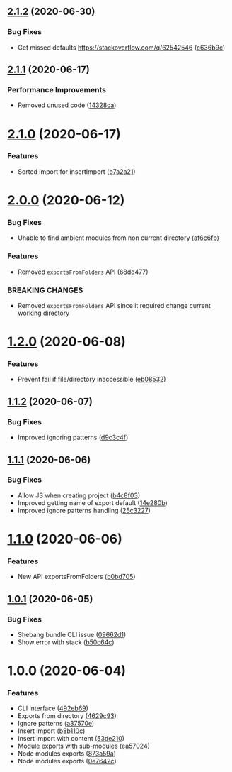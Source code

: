 ## [2.1.2](https://github.com/unlight/import-adjutor/compare/v2.1.1...v2.1.2) (2020-06-30)


### Bug Fixes

* Get missed defaults https://stackoverflow.com/q/62542546 ([c636b9c](https://github.com/unlight/import-adjutor/commit/c636b9c1f958ece60ea8f36c6535c58765e942e3))

## [2.1.1](https://github.com/unlight/import-adjutor/compare/v2.1.0...v2.1.1) (2020-06-17)


### Performance Improvements

* Removed unused code ([14328ca](https://github.com/unlight/import-adjutor/commit/14328cabb1b11498c21ba86524533a910419fc8c))

# [2.1.0](https://github.com/unlight/import-adjutor/compare/v2.0.0...v2.1.0) (2020-06-17)


### Features

* Sorted import for insertImport ([b7a2a21](https://github.com/unlight/import-adjutor/commit/b7a2a2175c3508b624a580efdb18d4f5baa6fda3))

# [2.0.0](https://github.com/unlight/import-adjutor/compare/v1.2.0...v2.0.0) (2020-06-12)


### Bug Fixes

* Unable to find ambient modules from non current directory ([af6c6fb](https://github.com/unlight/import-adjutor/commit/af6c6fbc3aae662012818b20578bb2739aaa7e56))


### Features

* Removed `exportsFromFolders` API ([68dd477](https://github.com/unlight/import-adjutor/commit/68dd477f64f8ee7860354340c5d4fabbba521306))


### BREAKING CHANGES

* Removed `exportsFromFolders` API since it required change current working directory

# [1.2.0](https://github.com/unlight/import-adjutor/compare/v1.1.2...v1.2.0) (2020-06-08)


### Features

* Prevent fail if file/directory inaccessible ([eb08532](https://github.com/unlight/import-adjutor/commit/eb08532b501c78edc7d964c5976bcc66441ff193))

## [1.1.2](https://github.com/unlight/import-adjutor/compare/v1.1.1...v1.1.2) (2020-06-07)


### Bug Fixes

* Improved ignoring patterns ([d9c3c4f](https://github.com/unlight/import-adjutor/commit/d9c3c4f75dec985d66eca6e71af22b790cd27e73))

## [1.1.1](https://github.com/unlight/import-adjutor/compare/v1.1.0...v1.1.1) (2020-06-06)


### Bug Fixes

* Allow JS when creating project ([b4c8f03](https://github.com/unlight/import-adjutor/commit/b4c8f0330c0d83ac4eb95d2e79be5aa935764fea))
* Improved getting name of export default ([14e280b](https://github.com/unlight/import-adjutor/commit/14e280b928d1843aa3554fae65b7ef6e4fe75780))
* Improved ignore patterns handling ([25c3227](https://github.com/unlight/import-adjutor/commit/25c3227f48274604b0d31fea9b85a84764e1f96c))

# [1.1.0](https://github.com/unlight/import-adjutor/compare/v1.0.1...v1.1.0) (2020-06-06)


### Features

* New API exportsFromFolders ([b0bd705](https://github.com/unlight/import-adjutor/commit/b0bd705dff70b9b19b258a36e6dc6c977bfa05ac))

## [1.0.1](https://github.com/unlight/import-adjutor/compare/v1.0.0...v1.0.1) (2020-06-05)


### Bug Fixes

* Shebang bundle CLI issue ([09662d1](https://github.com/unlight/import-adjutor/commit/09662d16492373ffaf5bf319f9bb649224dcdedb))
* Show error with stack ([b50c64c](https://github.com/unlight/import-adjutor/commit/b50c64cb3665e41f607903ddf405400e5ce9bf6e))

# 1.0.0 (2020-06-04)


### Features

* CLI interface ([492eb69](https://github.com/unlight/import-adjutor/commit/492eb697123c04968c33cb41f5ca94c8f5869e43))
* Exports from directory ([4629c93](https://github.com/unlight/import-adjutor/commit/4629c9352531e2499a49a423495cfaaf1a8c906b))
* Ignore patterns ([a37570e](https://github.com/unlight/import-adjutor/commit/a37570ecc0434f0a6caed440a512147255cd954c))
* Insert import ([b8b110c](https://github.com/unlight/import-adjutor/commit/b8b110c3f1d7769dc8816ea27332ec5d82252727))
* Insert import with content ([53de210](https://github.com/unlight/import-adjutor/commit/53de21055607e065b00264ca6c0e1d7804785b72))
* Module exports with sub-modules ([ea57024](https://github.com/unlight/import-adjutor/commit/ea5702439d320453e49d506de57d6099987a8175))
* Node modules exports ([873a59a](https://github.com/unlight/import-adjutor/commit/873a59a32f0e7be9721a9b6cc417fd5fead47b5e))
* Node modules exports ([0e7642c](https://github.com/unlight/import-adjutor/commit/0e7642cc7cf1f4cc02db11ccd6b0041b849da4d1))
